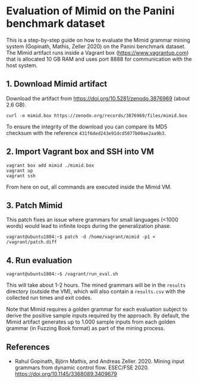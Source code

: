 # Evaluation of Mimid on the Panini benchmark dataset

This is a step-by-step guide on how to evaluate the Mimid grammar mining system (Gopinath, Mathis, Zeller 2020) on the Panini benchmark dataset. The Mimid artifact runs inside a Vagrant box (<https://www.vagrantup.com>) that is allocated 10 GB RAM and uses port 8888 for communication with the host system.

## 1. Download Mimid artifact

Download the artifact from <https://doi.org/10.5281/zenodo.3876969> (about 2.6 GB).

```shell
curl -o mimid.box https://zenodo.org/records/3876969/files/mimid.box
```

To ensure the integrity of the download you can compare its MD5 checksum with the reference `431f6ded243e91dcd5077b00ae2aa9b3`.

## 2. Import Vagrant box and SSH into VM

```shell
vagrant box add mimid ./mimid.box
vagrant up
vagrant ssh
```

From here on out, all commands are executed inside the Mimid VM.

## 3. Patch Mimid

This patch fixes an issue where grammars for small languages (<1000 words) would lead to infinite loops during the generalization phase.

```console
vagrant@ubuntu1804:~$ patch -d /home/vagrant/mimid -p1 < /vagrant/patch.diff
```

## 4. Run evaluation

```console
vagrant@ubuntu1804:~$ /vagrant/run_eval.sh
```

This will take about 1-2 hours. The mined grammars will be in the `results` directory (outside the VM), which will also contain a `results.csv` with the collected run times and exit codes.

Note that Mimid requires a golden grammar for each evaluation subject to derive the positive sample inputs required by the approach. By default, the Mimid artifact generates up to 1.000 sample inputs from each golden grammar (in Fuzzing Book format) as part of the mining process.

## References

* Rahul Gopinath, Björn Mathis, and Andreas Zeller. 2020. Mining input grammars from dynamic control flow. ESEC/FSE 2020. <https://doi.org/10.1145/3368089.3409679>
